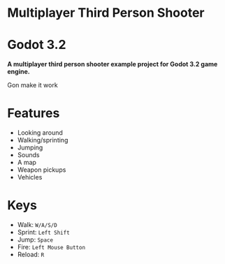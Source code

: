 # Multiplayer Third Person Shooter

Godot 3.2
=========

**A multiplayer third person shooter example project for Godot 3.2 game engine.**

Gon make it work

Features
========

- Looking around
- Walking/sprinting
- Jumping
- Sounds
- A map
- Weapon pickups
- Vehicles

Keys
====

- Walk: `W/A/S/D`
- Sprint: `Left Shift`
- Jump: `Space`
- Fire: `Left Mouse Button`
- Reload: `R`
